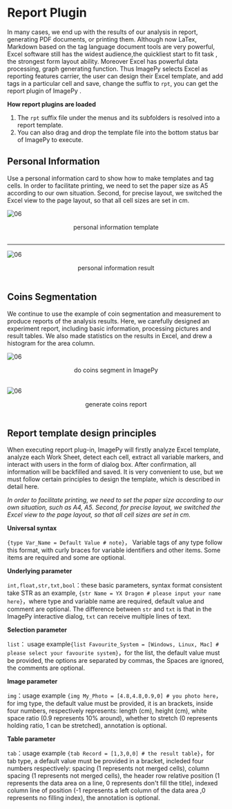 #  Report Plugin

In many cases, we end up with the results of our analysis in report, generating PDF documents, or printing them. Although now LaTex, Markdown  based on the tag language document tools are very powerful, Excel software still has the widest audience,the quickliest start to fit task , the strongest form layout ability. Moreover Excel has powerful data processing, graph generating function. Thus ImagePy selects Excel as reporting features carrier, the user can design their Excel template, and add tags in a particular cell and save, change the suffix to `rpt`, you can get the report plugin of ImagePy .



**How report plugins are loaded**

1. The `rpt` suffix file under the menus and its subfolders is resolved into a report template.
2. You can also drag and drop the template file into the bottom status bar of ImagePy to execute.


## Personal Information

Use a personal information card to show how to make templates and tag cells. In order to facilitate printing, we need to set the paper size as A5 according to our own situation. Second, for precise layout, we switched the Excel view to the page layout, so that all cell sizes are set in cm.

![06](http://idoc.imagepy.org/demoplugin/33.png)

<div align=center>personal information template</div><br>

---

![06](http://idoc.imagepy.org/demoplugin/34.png)

<div align=center>personal information result</div><br>

## Coins Segmentation

We continue to use the example of coin segmentation and measurement to produce reports of the analysis results. Here, we carefully designed an experiment report, including basic information, processing pictures and result tables. We also made statistics on the results in Excel, and drew a histogram for the area column.

![06](http://idoc.imagepy.org/demoplugin/37.png)

<div align=center>do coins segment in ImagePy</div><br>

![06](http://idoc.imagepy.org/demoplugin/38.png)

<div align=center>generate coins report</div><br>

## Report template design principles

When executing report plug-in, ImagePy will firstly analyze Excel template, analyze each Work Sheet, detect each cell, extract all variable markers, and interact with users in the form of dialog box. After confirmation, all information will be backfilled and saved. It is very convenient to use, but we must follow certain principles to design the template, which is described in detail here.



*In order to facilitate printing, we need to set the paper size according to our own situation, such as A4, A5. Second, for precise layout, we switched the Excel view to the page layout, so that all cell sizes are set in cm.*



**Universal syntax**

`{type Var_Name = Default Value # note}`， Variable tags of any type follow this format, with curly braces for variable identifiers and other items. Some items are required and some are optional.

**Underlying parameter**

`int,float,str,txt,bool`：these basic parameters, syntax format consistent take STR as an example, `{str Name = YX Dragon # please input your name here}`，where type and variable name are required, default value and comment are optional. The difference between `str` and `txt` is that in the ImagePy interactive dialog, `txt` can receive multiple lines of text.

**Selection parameter**

`list`： usage example`{list Favourite_System = [Windows, Linux, Mac] # please select your favourite system}`，for the list, the default value must be provided, the options are separated by commas, the Spaces are ignored, the comments are optional.

**Image parameter**

`img`：usage example `{img My_Photo = [4.8,4.8,0.9,0] # you photo here`，for img type, the default value must be provided, it is an brackets, inside four numbers, respectively represents: length (cm), height (cm), white space ratio (0.9 represents 10% around), whether to stretch (0 represents holding ratio, 1 can be stretched), annotation is optional.

**Table parameter**

`tab`：usage example `{tab Record = [1,3,0,0] # the result table}`，for tab type, a default value must be provided in a bracket, incleded four numbers respectively: spacing (1 represents not merged cells), column spacing (1 represents not merged cells), the header row relative position (1 represents the data area on a line, 0 represents don't fill the title), indexed column line of position (-1 represents a left column of the data area ,0 represents no filling index), the annotation is optional.